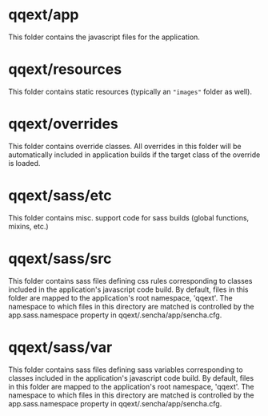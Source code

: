 # qqext/app

This folder contains the javascript files for the application.

# qqext/resources

This folder contains static resources (typically an `"images"` folder as well).

# qqext/overrides

This folder contains override classes. All overrides in this folder will be 
automatically included in application builds if the target class of the override
is loaded.

# qqext/sass/etc

This folder contains misc. support code for sass builds (global functions, 
mixins, etc.)

# qqext/sass/src

This folder contains sass files defining css rules corresponding to classes
included in the application's javascript code build.  By default, files in this 
folder are mapped to the application's root namespace, 'qqext'. The
namespace to which files in this directory are matched is controlled by the
app.sass.namespace property in qqext/.sencha/app/sencha.cfg. 

# qqext/sass/var

This folder contains sass files defining sass variables corresponding to classes
included in the application's javascript code build.  By default, files in this 
folder are mapped to the application's root namespace, 'qqext'. The
namespace to which files in this directory are matched is controlled by the
app.sass.namespace property in qqext/.sencha/app/sencha.cfg. 
